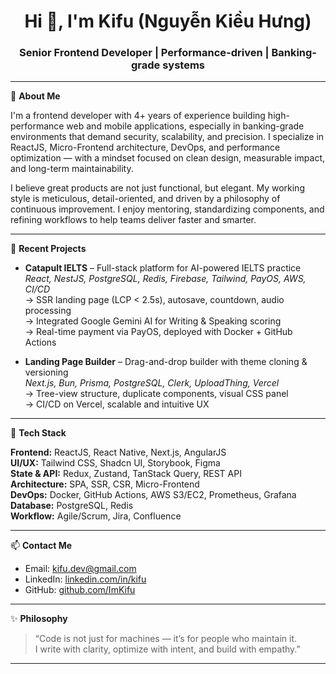 <h1 align="center">Hi 👋, I'm Kifu (Nguyễn Kiều Hưng)</h1>
<h3 align="center">Senior Frontend Developer | Performance-driven | Banking-grade systems</h3>

---

🎯 **About Me**

I'm a frontend developer with 4+ years of experience building high-performance web and mobile applications, especially in banking-grade environments that demand security, scalability, and precision. I specialize in ReactJS, Micro-Frontend architecture, DevOps, and performance optimization — with a mindset focused on clean design, measurable impact, and long-term maintainability.

I believe great products are not just functional, but elegant. My working style is meticulous, detail-oriented, and driven by a philosophy of continuous improvement. I enjoy mentoring, standardizing components, and refining workflows to help teams deliver faster and smarter.

---

🚀 **Recent Projects**

- **Catapult IELTS** – Full-stack platform for AI-powered IELTS practice  
  _React, NestJS, PostgreSQL, Redis, Firebase, Tailwind, PayOS, AWS, CI/CD_  
  → SSR landing page (LCP < 2.5s), autosave, countdown, audio processing  
  → Integrated Google Gemini AI for Writing & Speaking scoring  
  → Real-time payment via PayOS, deployed with Docker + GitHub Actions

- **Landing Page Builder** – Drag-and-drop builder with theme cloning & versioning  
  _Next.js, Bun, Prisma, PostgreSQL, Clerk, UploadThing, Vercel_  
  → Tree-view structure, duplicate components, visual CSS panel  
  → CI/CD on Vercel, scalable and intuitive UX

---

💼 **Tech Stack**

**Frontend:** ReactJS, React Native, Next.js, AngularJS  
**UI/UX:** Tailwind CSS, Shadcn UI, Storybook, Figma  
**State & API:** Redux, Zustand, TanStack Query, REST API  
**Architecture:** SPA, SSR, CSR, Micro-Frontend  
**DevOps:** Docker, GitHub Actions, AWS S3/EC2, Prometheus, Grafana  
**Database:** PostgreSQL, Redis  
**Workflow:** Agile/Scrum, Jira, Confluence

---

📫 **Contact Me**

- Email: [kifu.dev@gmail.com](mailto:kifu.dev@gmail.com)  
- LinkedIn: [linkedin.com/in/kifu](https://linkedin.com/in/kifu)  
- GitHub: [github.com/ImKifu](https://github.com/ImKifu)

---

✨ **Philosophy**

> “Code is not just for machines — it’s for people who maintain it.  
> I write with clarity, optimize with intent, and build with empathy.”

---

